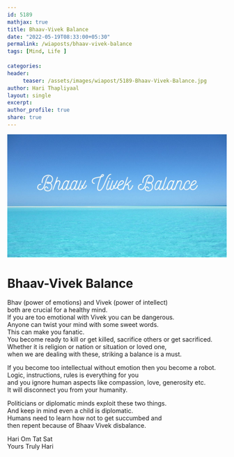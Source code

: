 ```yaml
--- 
id: 5189
mathjax: true  
title: Bhaav-Vivek Balance
date: "2022-05-19T08:33:00+05:30"
permalink: /wiaposts/bhaav-vivek-balance
tags: [Mind, Life ]    

categories: 
header:
     teaser: /assets/images/wiapost/5189-Bhaav-Vivek-Balance.jpg
author: Hari Thapliyaal 
layout: single 
excerpt:  
author_profile: true 
share: true 
---
```


![Bhaav-Vivek Balance](/assets/images/wiapost/5189-Bhaav-Vivek-Balance.jpg)    
   
# Bhaav-Vivek Balance   
          
Bhav (power of emotions) and Vivek (power of intellect)     
both are crucial for a healthy mind.     
If you are too emotional with Vivek you can be dangerous.     
Anyone can twist your mind with some sweet words.     
This can make you fanatic.     
You become ready to kill or get killed, sacrifice others or get sacrificed.     
Whether it is religion or nation or situation or loved one,    
when we are dealing with these, striking a balance is a must.     
    
If you become too intellectual without emotion then you become a robot.     
Logic, instructions, rules is everything for you     
and you ignore human aspects like compassion, love, generosity etc.     
It will disconnect you from your humanity.    
     
Politicians or diplomatic minds exploit these two things.     
And keep in mind even a child is diplomatic.     
Humans need to learn how not to get succumbed and     
then repent because of Bhaav Vivek disbalance.     
    
Hari Om Tat Sat     
Yours Truly Hari    
